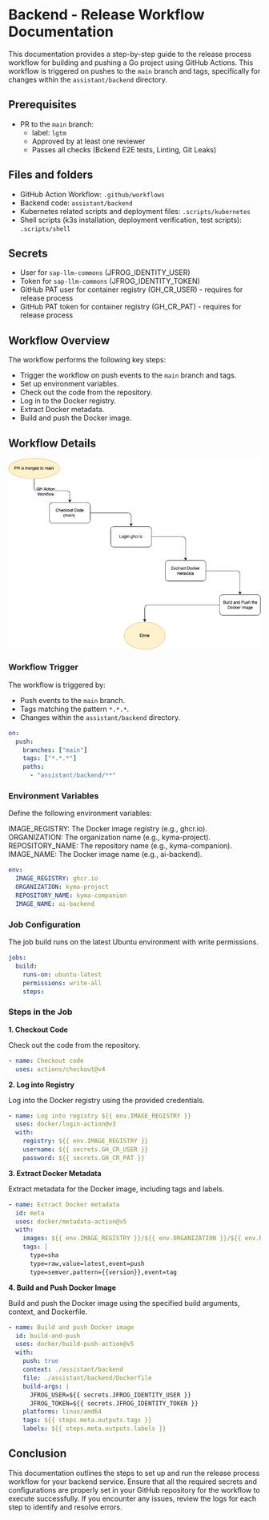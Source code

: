 # Backend - Release Workflow Documentation

This documentation provides a step-by-step guide to the release process workflow for building and pushing a Go project using GitHub Actions. This workflow is triggered on pushes to the `main` branch and tags, specifically for changes within the `assistant/backend` directory.

## Prerequisites

- PR to the `main` branch:
  - label: `lgtm`
  - Approved by at least one reviewer
  - Passes all checks (Bckend E2E tests, Linting, Git Leaks)

## Files and folders

- GitHub Action Workflow: `.github/workflows`
- Backend code: `assistant/backend`
- Kubernetes related scripts and deployment files: `.scripts/kubernetes`
- Shell scripts (k3s installation, deployment verification, test scripts): `.scripts/shell`

## Secrets

- User for `sap-llm-commons` (JFROG_IDENTITY_USER)
- Token for `sap-llm-commons` (JFROG_IDENTITY_TOKEN)
- GitHub PAT user for container registry (GH_CR_USER) - requires for release process
- GitHub PAT token for container registry (GH_CR_PAT) - requires for release process

## Workflow Overview

The workflow performs the following key steps:

- Trigger the workflow on push events to the `main` branch and tags.
- Set up environment variables.
- Check out the code from the repository.
- Log in to the Docker registry.
- Extract Docker metadata.
- Build and push the Docker image.

## Workflow Details

![Release Process Workflow Steps](../images/release-process-workflow-steps.png)

### Workflow Trigger

The workflow is triggered by:

- Push events to the `main` branch.
- Tags matching the pattern `*.*.*`.
- Changes within the `assistant/backend` directory.

```yaml
on:
  push:
    branches: ["main"]
    tags: ["*.*.*"]
    paths:
      - "assistant/backend/**"
```

### Environment Variables

Define the following environment variables:

IMAGE_REGISTRY: The Docker image registry (e.g., ghcr.io).
ORGANIZATION: The organization name (e.g., kyma-project).
REPOSITORY_NAME: The repository name (e.g., kyma-companion).
IMAGE_NAME: The Docker image name (e.g., ai-backend).

```yaml
env:
  IMAGE_REGISTRY: ghcr.io
  ORGANIZATION: kyma-project
  REPOSITORY_NAME: kyma-companion
  IMAGE_NAME: ai-backend
```

### Job Configuration

The job build runs on the latest Ubuntu environment with write permissions.

```yaml
jobs:
  build:
    runs-on: ubuntu-latest
    permissions: write-all
    steps:
```

### Steps in the Job

**1. Checkout Code**

Check out the code from the repository.

```yaml
- name: Checkout code
  uses: actions/checkout@v4
```

**2. Log into Registry**

Log into the Docker registry using the provided credentials.

```yaml
- name: Log into registry ${{ env.IMAGE_REGISTRY }}
  uses: docker/login-action@v3
  with:
    registry: ${{ env.IMAGE_REGISTRY }}
    username: ${{ secrets.GH_CR_USER }}
    password: ${{ secrets.GH_CR_PAT }}
```

**3. Extract Docker Metadata**

Extract metadata for the Docker image, including tags and labels.

```yaml
- name: Extract Docker metadata
  id: meta
  uses: docker/metadata-action@v5
  with:
    images: ${{ env.IMAGE_REGISTRY }}/${{ env.ORGANIZATION }}/${{ env.REPOSITORY_NAME }}/${{ env.IMAGE_NAME }}
    tags: |
      type=sha
      type=raw,value=latest,event=push
      type=semver,pattern={{version}},event=tag
```

**4. Build and Push Docker Image**

Build and push the Docker image using the specified build arguments, context, and Dockerfile.

```yaml
- name: Build and push Docker image
  id: build-and-push
  uses: docker/build-push-action@v5
  with:
    push: true
    context: ./assistant/backend
    file: ./assistant/backend/Dockerfile
    build-args: |
      JFROG_USER=${{ secrets.JFROG_IDENTITY_USER }}
      JFROG_TOKEN=${{ secrets.JFROG_IDENTITY_TOKEN }}
    platforms: linux/amd64
    tags: ${{ steps.meta.outputs.tags }}
    labels: ${{ steps.meta.outputs.labels }}
```

## Conclusion

This documentation outlines the steps to set up and run the release process workflow for your backend service. Ensure that all the required secrets and configurations are properly set in your GitHub repository for the workflow to execute successfully. If you encounter any issues, review the logs for each step to identify and resolve errors.
